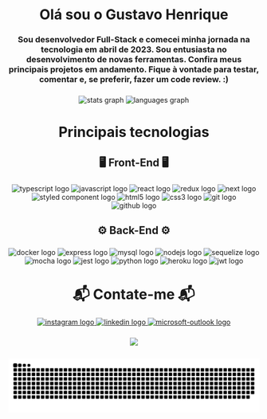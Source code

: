 <h1 align="center">Olá sou o Gustavo Henrique</h1>

###

<h3 align="center">Sou desenvolvedor Full-Stack e comecei minha jornada na tecnologia em abril de 2023. Sou entusiasta no desenvolvimento de novas ferramentas. Confira meus principais projetos em andamento. Fique à vontade para testar, comentar e, se preferir, fazer um code review. :)</h3>

###

<div align="center">
  <img src="https://github-readme-stats.vercel.app/api?username=henriquekrs&show_icons=true&include_all_commits=true&count_private=true&theme=merko&hide_border=true" height="150" alt="stats graph" />
  <img src="https://github-readme-stats.vercel.app/api/top-langs?username=henriquekrs&layout=compact&card_width=320&langs_count=5&theme=merko&hide_border=true" height="150" alt="languages graph" />
</div>

###

<h1 align="center">Principais tecnologias<h3>

###

<h2 align="center">🖥 Front-End 🖥</h2>

###

<div align="center">
  <img src="https://img.shields.io/badge/TypeScript-007ACC?style=for-the-badge&logo=typescript&logoColor=white" alt="typescript logo"/>
  <img src="https://img.shields.io/badge/JavaScript-323330?style=for-the-badge&logo=javascript&logoColor=F7DF1E" alt="javascript logo"/>
  <img src="https://img.shields.io/badge/React-20232A?style=for-the-badge&logo=react&logoColor=61DAFB" alt="react logo"/>
  <img src="https://img.shields.io/badge/Redux-593D88?style=for-the-badge&logo=redux&logoColor=white" alt="redux logo"/>
  <img src="https://img.shields.io/badge/next%20js-000000?style=for-the-badge&logo=nextdotjs&logoColor=white" alt="next logo"/>
  <img src="https://img.shields.io/badge/styled--components-DB7093?style=for-the-badge&logo=styled-components&logoColor=white" alt="styled component logo"/>
  <img src="https://img.shields.io/badge/HTML5-E34F26?style=for-the-badge&logo=html5&logoColor=white" alt="html5 logo"/>
  <img src="https://img.shields.io/badge/CSS3-1572B6?style=for-the-badge&logo=css3&logoColor=white" alt="css3 logo"/>
  <img src="https://img.shields.io/badge/GIT-E44C30?style=for-the-badge&logo=git&logoColor=white" alt="git logo"/>
  <img src="https://img.shields.io/badge/GitHub-100000?style=for-the-badge&logo=github&logoColor=white" alt="github logo"/>

###

<h2 align="center">⚙️ Back-End ⚙️</h2>

###

  <img src="https://img.shields.io/badge/Docker-2CA5E0?style=for-the-badge&logo=docker&logoColor=white" alt="docker logo"/>

<img src="https://img.shields.io/badge/Express%20js-000000?style=for-the-badge&logo=express&logoColor=white" alt="express logo"/>
<img src="https://img.shields.io/badge/MySQL-005C84?style=for-the-badge&logo=mysql&logoColor=white" alt="mysql logo"/>
<img src="https://img.shields.io/badge/Node%20js-339933?style=for-the-badge&logo=nodedotjs&logoColor=white" alt="nodejs logo"/>
<img src="https://img.shields.io/badge/Sequelize-52B0E7?style=for-the-badge&logo=Sequelize&logoColor=white" alt="sequelize logo"/>
<img src="https://img.shields.io/badge/Mocha-8D6748?style=for-the-badge&logo=Mocha&logoColor=white" alt="mocha logo"/>
<img src="https://img.shields.io/badge/Jest-C21325?style=for-the-badge&logo=jest&logoColor=white" alt="jest logo"/>
<img src="https://img.shields.io/badge/Python-FFD43B?style=for-the-badge&logo=python&logoColor=blue" alt="python logo"/>
<img src="https://img.shields.io/badge/Heroku-430098?style=for-the-badge&logo=heroku&logoColor=white" alt="heroku logo"/>
<img src="https://img.shields.io/badge/JWT-000000?style=for-the-badge&logo=JSON%20web%20tokens&logoColor=white" alt="jwt logo"/>

</div>

###

<h1 align="center">📬 Contate-me 📬</h1>

<div align="center">
  <a href="instagram.com/henriquekrs" target="_blank">
    <img src="https://img.shields.io/static/v1?message=Instagram&logo=instagram&label=&color=E4405F&logoColor=white&labelColor=&style=for-the-badge" height="35" alt="instagram logo"  />
  </a>
  <a href="www.linkedin.com/in/henriquekrs" target="_blank">
    <img src="https://img.shields.io/static/v1?message=LinkedIn&logo=linkedin&label=&color=0077B5&logoColor=white&labelColor=&style=for-the-badge" height="35" alt="linkedin logo"  />
  </a>
  <a href="ghrduarte@hotmail.com" target="_blank">
    <img src="https://img.shields.io/static/v1?message=Outlook&logo=microsoft-outlook&label=&color=0078D4&logoColor=white&labelColor=&style=for-the-badge" height="35" alt="microsoft-outlook logo"  />
  </a>
</div>

###

<div align="center">
  <img src="https://visitor-badge.laobi.icu/badge?page_id=henriquekrs.henriquekrs&"/>
</div>

###

<img
  src="https://raw.githubusercontent.com/henriquekrs/henriquekrs/output/snake.svg"
  alt="Snake animation"
/>

###
